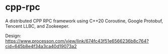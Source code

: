 # cpp-rpc
A distributed CPP RPC framework using C++20 Coroutine, Google Protobuf, Tencent LLBC, and Zookeeper.

Design: https://www.processon.com/view/link/674fc43f51e6566236b8c764?cid=645b8e4f34a3ca40d19073a2

